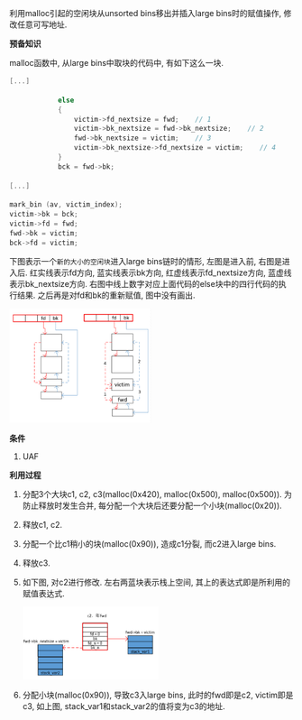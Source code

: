 利用malloc引起的空闲块从unsorted bins移出并插入large bins时的赋值操作, 修改任意可写地址.

**预备知识**

malloc函数中, 从large bins中取块的代码中, 有如下这么一块.
```c
[...]

            else
            {
                victim->fd_nextsize = fwd;    // 1
                victim->bk_nextsize = fwd->bk_nextsize;    // 2
                fwd->bk_nextsize = victim;    // 3
                victim->bk_nextsize->fd_nextsize = victim;    // 4
            }
            bck = fwd->bk;

[...]

mark_bin (av, victim_index);
victim->bk = bck;
victim->fd = fwd;
fwd->bk = victim;
bck->fd = victim;
```
下图表示一个`新的大小的空闲块`进入large bins链时的情形, 左图是进入前, 右图是进入后. 红实线表示fd方向, 蓝实线表示bk方向, 红虚线表示fd_nextsize方向, 蓝虚线表示bk_nextsize方向. 右图中线上数字对应上面代码的else块中的四行代码的执行结果. 之后再是对fd和bk的重新赋值, 图中没有画出.

<img alt="largebins_put_chunk" src="./pic/largebins_put_chunk.jpg" width="50%" height="50%">

**条件**
1. UAF

**利用过程**
1. 分配3个大块c1, c2, c3(malloc(0x420), malloc(0x500), malloc(0x500)). 为防止释放时发生合并, 每分配一个大块后还要分配一个小块(malloc(0x20)).
2. 释放c1, c2.
3. 分配一个比c1稍小的块(malloc(0x90)), 造成c1分裂, 而c2进入large bins.
4. 释放c3.
5. 如下图, 对c2进行修改. 左右两蓝块表示栈上空间, 其上的表达式即是所利用的赋值表达式.

    <img alt="large_bin_attack" src="./pic/large_bin_attack.jpg" width="50%" height="50%">

6. 分配小块(malloc(0x90)), 导致c3入large bins, 此时的fwd即是c2, victim即是c3, 如上图, stack_var1和stack_var2的值将变为c3的地址.
